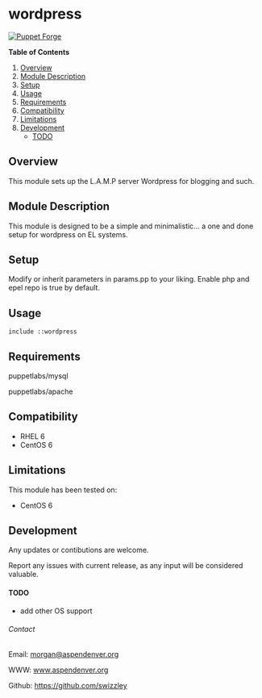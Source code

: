 # wordpress #

[![Puppet Forge](https://img.shields.io/badge/puppetforge-v0.1.0-blue.svg)](https://forge.puppetlabs.com/swizzley88/wordpress)

**Table of Contents**

1. [Overview](#overview)
2. [Module Description](#module-description)
3. [Setup](#setup)
4. [Usage](#usage)
5. [Requirements](#requirements)
6. [Compatibility](#compatibility)
7. [Limitations](#limitations)
8. [Development](#development)
    * [TODO](#todo)
    
## Overview ##

This module sets up the L.A.M.P server Wordpress for blogging and such.  

## Module Description ##

This module is designed to be a simple and minimalistic... a one and done setup for wordpress on EL systems. 

## Setup ##

Modify or inherit parameters in params.pp to your liking. Enable php and epel repo is true by default. 

## Usage ##

```
include ::wordpress
```

## Requirements ##

puppetlabs/mysql

puppetlabs/apache

## Compatibility ##

  * RHEL 6
  * CentOS 6

## Limitations ##

This module has been tested on:

  - CentOS 6

## Development ##

Any updates or contibutions are welcome.

Report any issues with current release, as any input will be considered valuable.


#### TODO ####

  * add other OS support
 
###### Contact ######

Email:  morgan@aspendenver.org

WWW:    www.aspendenver.org

Github: https://github.com/swizzley
